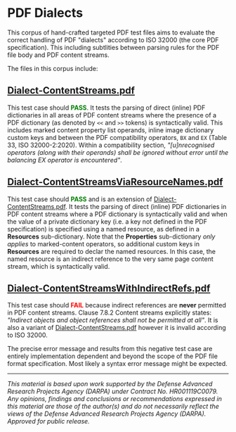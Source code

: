 # PDF Dialects

This corpus of hand-crafted targeted PDF test files aims to evaluate the correct handling of PDF "dialects" according to ISO 32000 (the core PDF specification). This including subtlities between parsing rules for the PDF file body and PDF content streams.

The files in this corpus include:

## [Dialect-ContentStreams.pdf](Dialect-ContentStreams.pdf)

This test case should <span style="color:green">**PASS**</span>. It tests the parsing of direct (inline) PDF dictionaries in all areas of PDF content streams where the presence of a PDF dictionary (as denoted by `<<` and `>>` tokens) is syntactically valid. This includes marked content property list operands, inline image dictionary custom keys and between the PDF compatibility operators, `BX` and `EX` (Table 33, ISO 32000-2:2020). Within a compatibility section, *"[u]nrecognised operators (along with their operands) shall be ignored without error until the balancing EX operator is encountered"*.


## [Dialect-ContentStreamsViaResourceNames.pdf](Dialect-ContentStreamsViaResourceNames.pdf)

This test case should <span style="color:green">**PASS**</span> and is an extension of [Dialect-ContentStreams.pdf](Dialect-ContentStreams.pdf). It tests the parsing of direct (inline) PDF dictionaries in PDF content streams where a PDF dictionary is syntactically valid and when the value of a private dictionary key (i.e. a key not defined in the PDF specification) is specified using a named resource, as defined in a **Resources**  sub-dictionary. Note that the **Properties** sub-dictionary *only applies* to marked-content operators, so additional custom keys in **Resources** are required to declar the named resources. In this case, the named resource is an indirect reference to the very same page content stream, which is syntactically valid.


## [Dialect-ContentStreamsWithIndirectRefs.pdf](Dialect-ContentStreamsWithIndirectRefs.pdf)

This test case should <span style="color:red">**FAIL**</span> because indirect references are **never** permitted in PDF content streams. Clause 7.8.2 Content streams explicitly states: *"Indirect objects and object references shall not be permitted at all"*. It is also a variant of [Dialect-ContentStreams.pdf](Dialect-ContentStreams.pdf) however it is invalid according to ISO 32000.

The precise error message and results from this negative test case are entirely implementation dependent and beyond the scope of the PDF file format specification. Most likely a syntax error message might be expected. 


___
*This material is based upon work supported by the Defense Advanced Research Projects Agency (DARPA) under Contract No. HR001119C0079. Any opinions, findings and conclusions or recommendations expressed in this material are those of the author(s) and do not necessarily reflect the views of the Defense Advanced Research Projects Agency (DARPA). Approved for public release.*
